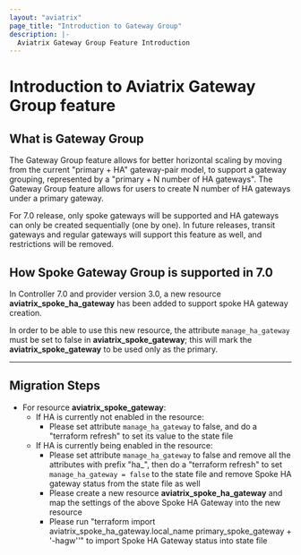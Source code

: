 ```yaml
---
layout: "aviatrix"
page_title: "Introduction to Gateway Group"
description: |-
  Aviatrix Gateway Group Feature Introduction
---
```


# Introduction to Aviatrix Gateway Group feature

## What is Gateway Group
The Gateway Group feature allows for better horizontal scaling by moving from the current "primary + HA" gateway-pair
model, to support a gateway grouping, represented by a "primary + N number of HA gateways". The Gateway Group feature
allows for users to create N number of HA gateways under a primary gateway.

For 7.0 release, only spoke gateways will be supported and HA gateways can only be created sequentially (one by one).
In future releases, transit gateways and regular gateways will support this feature as well, and restrictions will be 
removed.

## How Spoke Gateway Group is supported in 7.0
In Controller 7.0 and provider version 3.0, a new resource **aviatrix_spoke_ha_gateway** has been added to support spoke
HA gateway creation.

In order to be able to use this new resource, the attribute `manage_ha_gateway` must be set to false in
**aviatrix_spoke_gateway**; this will mark the **aviatrix_spoke_gateway** to be used only as the primary.

---
## Migration Steps

- For resource **aviatrix_spoke_gateway**:
  - If HA is currently not enabled in the resource:
    - Please set attribute `manage_ha_gateway` to false, and do a "terraform refresh" to set its value to the state file
  - If HA is currently being enabled in the resource:
    - Please set attribute `manage_ha_gateway` to false and remove all the attributes with prefix "ha_", then do a "terraform refresh" to set `manage_ha_gateway = false` to the state file and remove Spoke HA gateway status from the state file as well
    - Please create a new resource **aviatrix_spoke_ha_gateway** and map the settings of the above Spoke HA Gateway into the new resource
    - Please run "terraform import aviatrix_spoke_ha_gateway.local_name primary_spoke_gateway + '-hagw''" to import Spoke HA Gateway status into state file
  